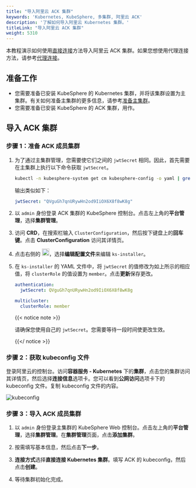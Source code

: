 ```yaml
---
title: "导入阿里云 ACK 集群"
keywords: 'Kubernetes, KubeSphere, 多集群, 阿里云 ACK'
description: '了解如何导入阿里云 Kubernetes 集群。'
titleLink: "导入阿里云 ACK 集群"
weight: 5310
---
```


本教程演示如何使用[直接连接](../../../multicluster-management/enable-multicluster/direct-connection/)方法导入阿里云 ACK 集群。如果您想使用代理连接方法，请参考[代理连接](../../../multicluster-management/enable-multicluster/agent-connection/)。

## 准备工作

- 您需要准备已安装 KubeSphere 的 Kubernetes 集群，并将该集群设置为主集群。有关如何准备主集群的更多信息，请参考[准备主集群](../../../multicluster-management/enable-multicluster/direct-connection/#准备-host-集群)。
- 您需要准备已安装 KubeSphere 的 ACK 集群，用作。

## 导入 ACK 集群

### 步骤 1：准备 ACK 成员集群

1. 为了通过主集群管理，您需要使它们之间的 `jwtSecret` 相同。因此，首先需要在主集群上执行以下命令获取 `jwtSecret`。

   ```bash
   kubectl -n kubesphere-system get cm kubesphere-config -o yaml | grep -v "apiVersion" | grep jwtSecret
   ```

   输出类似如下：

   ```yaml
   jwtSecret: "QVguGh7qnURywHn2od9IiOX6X8f8wK8g"
   ```

2. 以 `admin` 身份登录 ACK 集群的 KubeSphere 控制台。点击左上角的**平台管理**，选择**集群管理**。

3. 访问 **CRD**，在搜索栏输入 `ClusterConfiguration`，然后按下键盘上的**回车键**。点击 **ClusterConfiguration** 访问其详情页。

4. 点击右侧的 <img src="/images/docs/zh-cn/multicluster-management/import-cloud-hosted-k8s/import-ack/three-dots.png" height="20px">，选择**编辑配置文件**来编辑 `ks-installer`。

5. 在 `ks-installer` 的 YAML 文件中，将 `jwtSecret` 的值修改为如上所示的相应值，将 `clusterRole` 的值设置为 `member`。点击**更新**保存更改。

   ```yaml
   authentication:
     jwtSecret: QVguGh7qnURywHn2od9IiOX6X8f8wK8g
   ```

   ```yaml
   multicluster:
     clusterRole: member
   ```

   {{< notice note >}}

   请确保您使用自己的 `jwtSecret`。您需要等待一段时间使更改生效。

   {{</ notice >}}

### 步骤 2：获取 kubeconfig 文件

登录阿里云的控制台。访问**容器服务 - Kubernetes** 下的**集群**，点击您的集群访问其详情页，然后选择**连接信息**选项卡。您可以看到**公网访问**选项卡下的 kubeconfig 文件。复制 kubeconfig 文件的内容。

![kubeconfig](/images/docs/zh-cn/multicluster-management/import-cloud-hosted-k8s/import-ack/kubeconfig.png)

### 步骤 3：导入 ACK 成员集群

1. 以 `admin` 身份登录主集群的 KubeSphere Web 控制台。点击左上角的**平台管理**，选择**集群管理**。在**集群管理**页面，点击**添加集群**。

2. 按需填写基本信息，然后点击**下一步**。

3. **连接方式**选择**直接连接 Kubernetes 集群**。填写 ACK 的 kubeconfig，然后点击**创建**。

4. 等待集群初始化完成。
